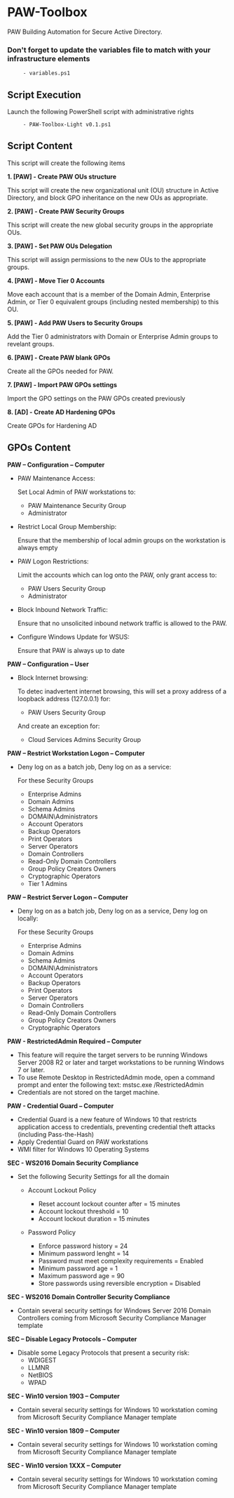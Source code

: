 # PAW-Toolbox
PAW Building Automation for Secure Active Directory.

### Don't forget to update the variables file to match with your infrastructure elements

         - variables.ps1

## Script Execution
Launch the following PowerShell script with administrative rights

         - PAW-Toolbox-Light v0.1.ps1

## Script Content
This script will create the following items

**1. [PAW] - Create PAW OUs structure**

This script will create the new organizational unit (OU) structure in Active Directory, and block GPO inheritance on the new OUs as appropriate.

**2. [PAW] - Create PAW Security Groups**

This script will create the new global security groups in the appropriate OUs.

**3. [PAW] - Set PAW OUs Delegation**

This script will assign permissions to the new OUs to the appropriate groups.

**4. [PAW] - Move Tier 0 Accounts**

Move each account that is a member of the Domain Admin, Enterprise Admin, or Tier 0 equivalent groups (including nested membership) to this OU.

**5. [PAW] - Add PAW Users to Security Groups**

Add the Tier 0 administrators with Domain or Enterprise Admin groups to revelant groups.

**6. [PAW] - Create PAW blank GPOs**

Create all the GPOs needed for PAW.

**7. [PAW] - Import PAW GPOs settings**

Import the GPO settings on the PAW GPOs created previously

**8. [AD] - Create AD Hardening GPOs**

Create GPOs for Hardening AD

## GPOs Content


**PAW – Configuration – Computer**
- PAW Maintenance Access:
    
    Set Local Admin of PAW workstations to:
  - PAW Maintenance Security Group
  - Administrator
- Restrict Local Group Membership:
  
    Ensure that the membership of local admin groups on the workstation is always empty
- PAW Logon Restrictions:
  
    Limit the accounts which can log onto the PAW, only grant access to:
  - PAW Users Security Group
  - Administrator
- Block Inbound Network Traffic:
  
    Ensure that no unsolicited inbound network traffic is allowed to the PAW.
- Configure Windows Update for WSUS:
  
    Ensure that PAW is always up to date

**PAW – Configuration – User**
- Block Internet browsing:

  To detec inadvertent internet browsing, this will set a proxy address of a loopback address (127.0.0.1) for:
  - PAW Users Security Group
  
  And create an exception for:
  - Cloud Services Admins Security Group
  
**PAW – Restrict Workstation Logon – Computer**
- Deny log on as a batch job, Deny log on as a service:
    
    For these Security Groups
    - Enterprise Admins
    - Domain Admins
    - Schema Admins
    - DOMAIN\Administrators
    - Account Operators
    - Backup Operators
    - Print Operators
    - Server Operators
    - Domain Controllers
    - Read-Only Domain Controllers
    - Group Policy Creators Owners
    - Cryptographic Operators
    - Tier 1 Admins

**PAW – Restrict Server Logon – Computer**
- Deny log on as a batch job, Deny log on as a service, Deny log on locally:
    
    For these Security Groups
    - Enterprise Admins
    - Domain Admins
    - Schema Admins
    - DOMAIN\Administrators
    - Account Operators
    - Backup Operators
    - Print Operators
    - Server Operators
    - Domain Controllers
    - Read-Only Domain Controllers
    - Group Policy Creators Owners
    - Cryptographic Operators
    
**PAW - RestrictedAdmin Required – Computer**
- This feature will require the target servers to be running Windows Server 2008 R2 or later and target workstations to be running Windows 7 or later.
- To use Remote Desktop in RestrictedAdmin mode, open a command prompt and enter the following text: mstsc.exe /RestrictedAdmin
- Credentials are not stored on the target machine.

**PAW - Credential Guard – Computer**
- Credential Guard is a new feature of Windows 10 that restricts application access to credentials, preventing credential theft attacks (including Pass-the-Hash)
- Apply Credential Guard on PAW workstations
- WMI filter for Windows 10 Operating Systems

**SEC - WS2016 Domain Security Compliance**
- Set the following Security Settings for all the domain
    - Account Lockout Policy
        - Reset account lockout counter after = 15 minutes
        - Account lockout threshold = 10
        - Account lockout duration = 15 minutes

    - Password Policy
        - Enforce password history = 24
        - Minimum password lenght = 14
        - Password must meet complexity requirements = Enabled
        - Minimum password age = 1
        - Maximum password age = 90
        - Store passwords using reversible encryption = Disabled

**SEC - WS2016 Domain Controller Security Compliance**
- Contain several security settings for Windows Server 2016 Domain Controllers coming from Microsoft Security Compliance Manager template

**SEC – Disable Legacy Protocols – Computer**
- Disable some Legacy Protocols that present a security risk:
    - WDIGEST
    - LLMNR
    - NetBIOS
    - WPAD

**SEC - Win10 version 1903 – Computer**
- Contain several security settings for Windows 10 workstation coming from Microsoft Security Compliance Manager template
    
**SEC - Win10 version 1809 – Computer**
- Contain several security settings for Windows 10 workstation coming from Microsoft Security Compliance Manager template
    
**SEC - Win10 version 1XXX – Computer**
- Contain several security settings for Windows 10 workstation coming from Microsoft Security Compliance Manager template
    
